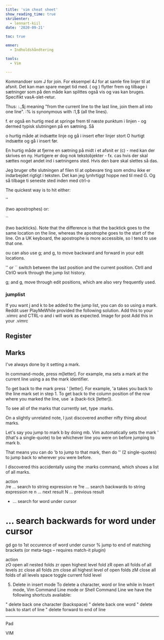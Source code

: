 ```yaml
---
title: 'vim cheat sheet'
show_reading_time: true
skribenter:
  - lennart-kiil
date: '2020-09-21'

toc: true

emner:
  - Indholdshåndtering

tools:
  - Vim

---
```


Kommandoer som J for join.  For eksempel 4J for at  samle fire linjer til at afsnit.  Det kan man spare meget tid med. ( og ) flytter frem og tilbage i sætninger som på den måde kan splittes også vis og vas kan bruges. Specifikt vasA-slet-retur.

 Thus: :.,$j meaning "from the current line to the last line, join them all into one line". :% is synonymous with :1,$ (all the lines).

f. er også en hurtig med at springe  frem til næste  punktum i linjen - og dermed  typisk slutningen  på  en sætning. Så

o  hurtig måde at indsætte  linje og gå i insert efter linjer stort O hurtigt indsætte  og gå i insert før.

En hurtig måde at  fjerne en sætning på midt i et afsnit er (c) - med kan der skrives  en ny. Hurtigere er dog nok tekstobjekter - fx.  cas hvis der skal sættes noget andet ind i sætningens sted. Hvis den bare skal slettes så das.

Jeg bruger ofte slutningen af filen til at opbevare ting som endnu ikke er indarbejdet rigtigt i teksten. Det kan jeg lynhrtiggt hoppe ned til med G. Og så tilbage ti seneste sted inden med ctrl-o   

The quickest way is to hit either:

''

(two apostrophes) or:

``

(two backticks). Note that the difference is that the backtick goes to the same location on the line, whereas the apostrophe goes to the start of the line. On a UK keyboard, the apostrophe is more accessible, so I tend to use that one.

ou can also use g; and g, to move backward and forward in your edit locations.

'' or `` switch between the last position and the current position. CtrlI and CtrlO work through the jump list history.

g; and g, move through edit positions, which are also very frequently used.

### jumplist 

If you want j and k to be added to the jump list, you can do so using a mark. Reddit user PlayMeWhile provided the following solution. Add this to your .vimrc and CTRL-o and i will work as expected.
Image for post
Add this in your .vimrc

## Register

## Marks

I've always done by it setting a mark.

In command-mode, press m[letter]. For example, ma sets a mark at the current line using a as the mark identifier.

To get back to the mark press ' [letter]. For example, 'a takes you back to the line mark set in step 1. To get back to the column position of the row where you marked the line, use `a (back-tick [letter]).

To see all of the marks that currently set, type :marks.

On a slightly unrelated note, I just discovered another nifty thing about marks.

Let's say you jump to mark b by doing mb. Vim automatically sets the mark ' (that's a single-quote) to be whichever line you were on before jumping to mark b.

That means you can do 'b to jump to that mark, then do '' (2 single-quotes) to jump back to wherever you were before.

I discovered this accidentally using the :marks command, which shows a list of all marks.


action	 
/re	… search to string expression re
?re	… search backwards to string expression re
n	… next result
N	… previous result
*	… search for word under cursor
#	… search backwards for word under cursor
gd	go to 1st occurence of word under cursor
%	jump to end of matching brackets (or meta-tags – requires match-it plugin)

action	 
zO	open all nested folds
zr	open highest level fold
zR	open all folds of all levels
zc	close all folds
zm	close all highest level of open folds
zM	close all folds of all levels
space	toggle current fold level



5. Delete in insert mode
To delete a character, word or line while in Insert mode, Vim Command Line mode or Shell Command Line  we have the following shortcuts available:

<C-h> " delete back one character (backspace)
<C-w> " delete back one word
<C-u> " delete back to start of line
<C-k> " delete forward to end of line

----

Pad


VIM
